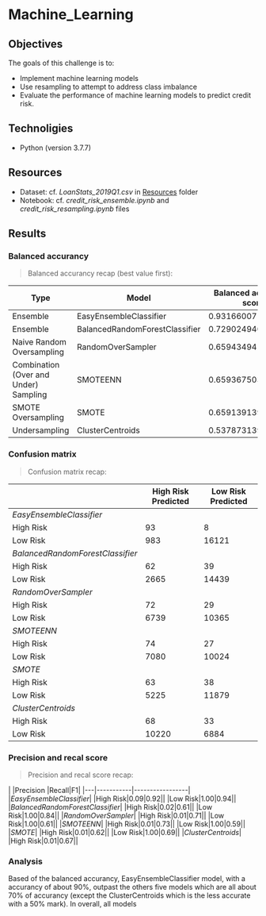 # Machine_Learning

## Objectives
The goals of this challenge is to:

- Implement machine learning models
- Use resampling to attempt to address class imbalance
- Evaluate the performance of machine learning models to predict credit risk.

## Technoligies
- Python (version 3.7.7)

## Resources

- Dataset: cf. *LoanStats_2019Q1.csv* in [Resources](/Resources) folder
- Notebook: cf. *credit_risk_ensemble.ipynb* and *credit_risk_resampling.ipynb* files

## Results

### Balanced accurancy

> Balanced accurancy recap (best value first):

|Type|Model|Balanced accurancy score|
|---|--|--|
|Ensemble|EasyEnsembleClassifier|0.9316600714093861|
|Ensemble|BalancedRandomForestClassifier|0.7290249400290825|
|Naive Random Oversampling|RandomOverSampler|0.6594349419740851|
|Combination (Over and Under) Sampling|SMOTEENN|0.6593675036353027|
|SMOTE Oversampling|SMOTE|0.6591391394752197|
|Undersampling|ClusterCentroids|0.5378731395122675|

### Confusion matrix

> Confusion matrix recap:


| |High Risk Predicted|Low Risk Predicted|
|---|-----------|-----------------|
|*EasyEnsembleClassifier*|
|High Risk|93|8|
|Low Risk|983|16121|
|*BalancedRandomForestClassifier*|
|High Risk|62|39|
|Low Risk|2665|14439|
|*RandomOverSampler*|
|High Risk|72|29|
|Low Risk|6739|10365|
|*SMOTEENN*|
|High Risk|74|27|
|Low Risk|7080|10024|
|*SMOTE*|
|High Risk|63|38|
|Low Risk|5225|11879|
|*ClusterCentroids*|
|High Risk|68|33|
|Low Risk|10220|6884|

### Precision and recal score

> Precision and recal score recap:

| |Precision |Recall|F1|
|---|-----------|-----------------|
|*EasyEnsembleClassifier*|
|High Risk|0.09|0.92||
|Low Risk|1.00|0.94||
|*BalancedRandomForestClassifier*|
|High Risk|0.02|0.61||
|Low Risk|1.00|0.84||
|*RandomOverSampler*|
|High Risk|0.01|0.71||
|Low Risk|1.00|0.61||
|*SMOTEENN*|
|High Risk|0.01|0.73||
|Low Risk|1.00|0.59||
|*SMOTE*|
|High Risk|0.01|0.62||
|Low Risk|1.00|0.69||
|*ClusterCentroids*|
|High Risk|0.01|0.67||


### Analysis

Based of the balanced accurancy, EasyEnsembleClassifier model, with a accurancy of about 90%, outpast the others five models which are all about 70% of accurancy (except the ClusterCentroids which is the less accurate with a 50% mark).
In overall, all models 
